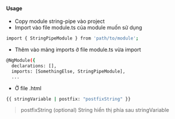#### Usage

- Copy module string-pipe vào project
- Import vào file module.ts của module muốn sử dụng

```sh
import { StringPipeModule } from 'path/to/module';
```

- Thêm vào mảng imports ở file module.ts vừa import

```sh
@NgModule({
  declarations: [],
  imports: [SomethingElse, StringPipeModule],
  ...
```

- Ở file .html

```sh
{{ stringVariable | postfix: "postfixString" }}
```

> postfixString (optional)
> String hiển thị phía sau stringVariable
